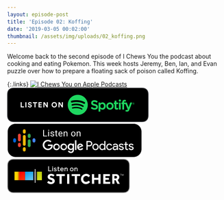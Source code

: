 ```yaml
---
layout: episode-post
title: 'Episode 02: Koffing'
date: '2019-03-05 00:02:00'
thumbnail: /assets/img/uploads/02_koffing.png
---
```

Welcome back to the second episode of I Chews You the podcast about cooking and eating Pokemon. This week hosts Jeremy, Ben, Ian, and Evan puzzle over how to prepare a floating sack of poison called Koffing.



{:.links}  [![I Chews You on Apple Podcasts](https://linkmaker.itunes.apple.com/en-us/badge-lrg.svg?releaseDate=2019-04-16T00:00:00Z&kind=podcast&bubble=podcasts)](https://podcasts.apple.com/us/podcast/02-koffing/id1455409177?i=1000431245159)  [![I Chews You on Spotify](/assets/img/uploads/spotify-badge-button.svg)](https://open.spotify.com/episode/1MOOLHJBxNvf0SOERHXgQT)  [![I Chews You on Google Podcasts](/assets/img/uploads/google-podcasts-badge-button.svg)](https://podcasts.google.com/?feed=aHR0cHM6Ly9pY2hld3N5b3UubGlic3luLmNvbS9yc3M&episode=ZWZjZmZhNmM5Mzg4NDY0YmI2MTFhMGQ5NTBjM2E3MGQ&ved=0CGQQzsICahcKEwjoyvLep7fnAhUAAAAAHQAAAAAQBQ)  [![I Chews You on Stitcher](/assets/img/uploads/stitcher-badge-button.svg)](https://www.stitcher.com/podcast/i-chews-you/e/60170606)
